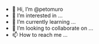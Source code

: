 - 👋 Hi, I’m @petomuro
- 👀 I’m interested in ...
- 🌱 I’m currently learning ...
- 💞️ I’m looking to collaborate on ...
- 📫 How to reach me ...

<!---
petomuro/petomuro is a ✨ special ✨ repository because its `README.md` (this file) appears on your GitHub profile.
You can click the Preview link to take a look at your changes.
--->
